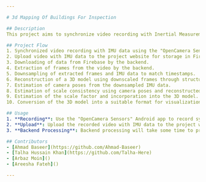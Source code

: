 ```yaml
---

# 3d Mapping Of Buildings For Inspection

## Description
This project aims to synchronize video recording with Inertial Measurement Unit (IMU) data through an Android app called [OpenCamera Sensors](https://github.com/prime-slam/OpenCamera-Sensors). The recorded videos and IMU data are uploaded to our website where the data is stored in [Firebase](https://firebase.google.com/). The backend of the system then downloads the data from Firebase, extracts frames from the video, and applies downsampling to both the extracted frames and IMU data to match their timestamps. The downsampled frames are used to reconstruct a 3D model using structure from motion (SfM) techniques. Additionally, camera poses are estimated from the downsampled IMU data. The scale consistency of the reconstructed 3D model is then estimated using the camera poses and the data obtained after reconstruction. Finally, the system estimates the scale factor and incorporates it into the 3D model, converting it into a suitable format for visualization and providing it to the front end.

## Project Flow
1. Synchronized video recording with IMU data using the "OpenCamera Sensors" Android app.
2. Upload video with IMU data to the project website for storage in Firebase.
3. Downloading of data from Firebase by the backend.
4. Extraction of frames from the video by the backend.
5. Downsampling of extracted frames and IMU data to match timestamps.
6. Reconstruction of a 3D model using downscaled frames through structure from motion.
7. Estimation of camera poses from the downsampled IMU data.
8. Estimation of scale consistency using camera poses and reconstructed data.
9. Estimation of the scale factor and incorporation into the 3D model.
10. Conversion of the 3D model into a suitable format for visualization and provision to the front end.

## Usage
1. **Recording**: Use the "OpenCamera Sensors" Android app to record synchronized video with IMU data.
2. **Upload**: Upload the recorded video with IMU data to the project website.
3. **Backend Processing**: Backend processing will take some time to process your data and then provide you with a visualization of your 3d model.

## Contributors
- [Ahmad Baseer](https://github.com/Ahmad-Baseer)
- [Talha Hussain Khan](https://github.com/Talha-Here)
- [Arbaz Moin]()
- [Areesha Fateh]()

---
```

